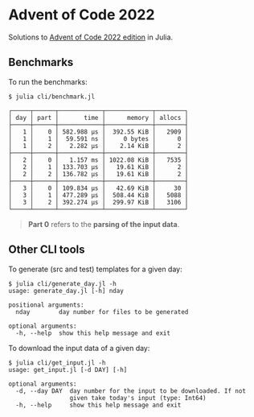 # Advent of Code 2022

Solutions to [Advent of Code 2022 edition](https://adventofcode.com/2022) in Julia.

## Benchmarks

To run the benchmarks:

    $ julia cli/benchmark.jl

```
┌─────┬──────┬────────────┬─────────────┬────────┐
│ day │ part │       time │      memory │ allocs │
├─────┼──────┼────────────┼─────────────┼────────┤
│   1 │    0 │ 582.988 μs │  392.55 KiB │   2909 │
│   1 │    1 │  59.591 ns │     0 bytes │      0 │
│   1 │    2 │   2.282 μs │    2.14 KiB │      2 │
├─────┼──────┼────────────┼─────────────┼────────┤
│   2 │    0 │   1.157 ms │ 1022.08 KiB │   7535 │
│   2 │    1 │ 133.703 μs │   19.61 KiB │      2 │
│   2 │    2 │ 136.782 μs │   19.61 KiB │      2 │
├─────┼──────┼────────────┼─────────────┼────────┤
│   3 │    0 │ 109.834 μs │   42.69 KiB │     30 │
│   3 │    1 │ 477.289 μs │  508.44 KiB │   5088 │
│   3 │    2 │ 392.274 μs │  299.97 KiB │   3106 │
└─────┴──────┴────────────┴─────────────┴────────┘

```

> **Part 0** refers to the **parsing of the input data**.

## Other CLI tools

To generate (src and test) templates for a given day:
```
$ julia cli/generate_day.jl -h
usage: generate_day.jl [-h] nday

positional arguments:
  nday        day number for files to be generated

optional arguments:
  -h, --help  show this help message and exit
```

To download the input data of a given day:
```
$ julia cli/get_input.jl -h
usage: get_input.jl [-d DAY] [-h]

optional arguments:
  -d, --day DAY  day number for the input to be downloaded. If not
                 given take today's input (type: Int64)
  -h, --help     show this help message and exit
```
